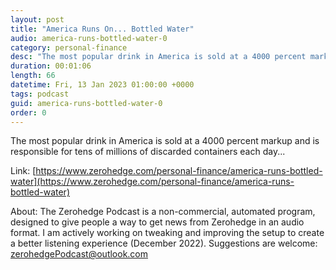 ```yaml
---
layout: post
title: "America Runs On... Bottled Water"
audio: america-runs-bottled-water-0
category: personal-finance
desc: "The most popular drink in America is sold at a 4000 percent markup and is responsible for tens of millions of discarded containers each day..."
duration: 00:01:06
length: 66
datetime: Fri, 13 Jan 2023 01:00:00 +0000
tags: podcast
guid: america-runs-bottled-water-0
order: 0
---
```

The most popular drink in America is sold at a 4000 percent markup and is responsible for tens of millions of discarded containers each day...

Link: [https://www.zerohedge.com/personal-finance/america-runs-bottled-water](https://www.zerohedge.com/personal-finance/america-runs-bottled-water)

About: The Zerohedge Podcast is a non-commercial, automated program, designed to give people a way to get news from Zerohedge in an audio format.  I am actively working on tweaking and improving the setup to create a better listening experience (December 2022).  Suggestions are welcome: [zerohedgePodcast@outlook.com](mailto:zerohedgePodcast@outlook.com)